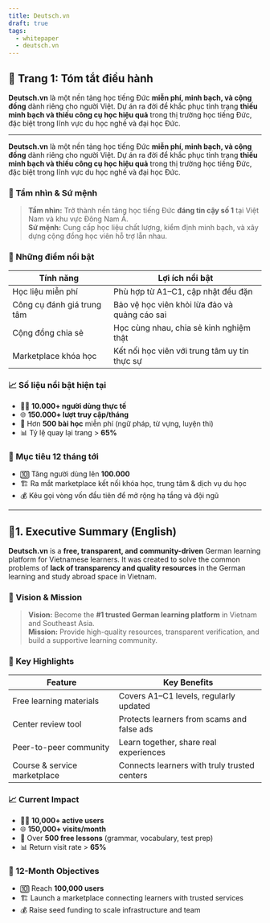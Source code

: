 ```yaml
---
title: Deutsch.vn
draft: true
tags:
  - whitepaper
  - deutsch.vn
---
```


## 📄 Trang 1: Tóm tắt điều hành 


**Deutsch.vn** là một nền tảng học tiếng Đức **miễn phí, minh bạch, và cộng đồng** dành riêng cho người Việt. Dự án ra đời để khắc phục tình trạng **thiếu minh bạch và thiếu công cụ học hiệu quả** trong thị trường học tiếng Đức, đặc biệt trong lĩnh vực du học nghề và đại học Đức.

---

**Deutsch.vn** là một nền tảng học tiếng Đức **miễn phí, minh bạch, và cộng đồng** dành riêng cho người Việt. Dự án ra đời để khắc phục tình trạng **thiếu minh bạch và thiếu công cụ học hiệu quả** trong thị trường học tiếng Đức, đặc biệt trong lĩnh vực du học nghề và đại học Đức.

### 🎯 Tầm nhìn & Sứ mệnh

> **Tầm nhìn:** Trở thành nền tảng học tiếng Đức **đáng tin cậy số 1** tại Việt Nam và khu vực Đông Nam Á.  
> **Sứ mệnh:** Cung cấp học liệu chất lượng, kiểm định minh bạch, và xây dựng cộng đồng học viên hỗ trợ lẫn nhau.

### 💎 Những điểm nổi bật

| Tính năng                      | Lợi ích nổi bật                                 |
|-------------------------------|--------------------------------------------------|
| Học liệu miễn phí             | Phù hợp từ A1–C1, cập nhật đều đặn               |
| Công cụ đánh giá trung tâm    | Bảo vệ học viên khỏi lừa đảo và quảng cáo sai    |
| Cộng đồng chia sẻ              | Học cùng nhau, chia sẻ kinh nghiệm thật          |
| Marketplace khóa học          | Kết nối học viên với trung tâm uy tín thực sự    |

### 📈 Số liệu nổi bật hiện tại

- 👨‍🎓 **10.000+ người dùng thực tế**
- 🌐 **150.000+ lượt truy cập/tháng**
- 🧩 Hơn **500 bài học** miễn phí (ngữ pháp, từ vựng, luyện thi)
- 📊 Tỷ lệ quay lại trang > **65%**

### 🚀 Mục tiêu 12 tháng tới

- 🔟 Tăng người dùng lên **100.000**
- 🏗️ Ra mắt marketplace kết nối khóa học, trung tâm & dịch vụ du học
- 💰 Kêu gọi vòng vốn đầu tiên để mở rộng hạ tầng và đội ngũ

---

## **📄1. Executive Summary (English)** 

**Deutsch.vn** is a **free, transparent, and community-driven** German learning platform for Vietnamese learners. It was created to solve the common problems of **lack of transparency and quality resources** in the German learning and study abroad space in Vietnam.

### 🎯 Vision & Mission

> **Vision:** Become the **#1 trusted German learning platform** in Vietnam and Southeast Asia.  
> **Mission:** Provide high-quality resources, transparent verification, and build a supportive learning community.

### 💎 Key Highlights

| Feature                        | Key Benefits                                     |
|-------------------------------|--------------------------------------------------|
| Free learning materials        | Covers A1–C1 levels, regularly updated           |
| Center review tool             | Protects learners from scams and false ads       |
| Peer-to-peer community         | Learn together, share real experiences           |
| Course & service marketplace   | Connects learners with truly trusted centers     |

### 📈 Current Impact

- 👨‍🎓 **10,000+ active users**
- 🌐 **150,000+ visits/month**
- 🧩 Over **500 free lessons** (grammar, vocabulary, test prep)
- 📊 Return visit rate > **65%**

### 🚀 12-Month Objectives

- 🔟 Reach **100,000 users**
- 🏗️ Launch a marketplace connecting learners with trusted services
- 💰 Raise seed funding to scale infrastructure and team
